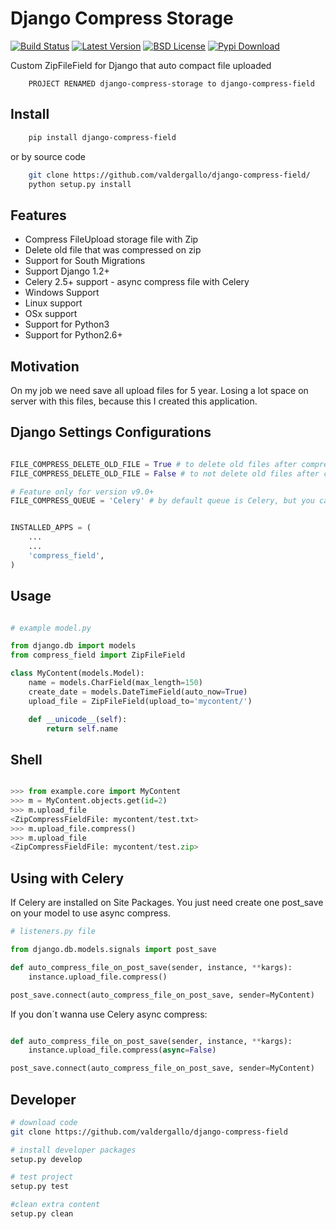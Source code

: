 Django Compress Storage
=======================

[![Build Status](https://travis-ci.org/valdergallo/django-compress-field.png?branch=master)](https://travis-ci.org/valdergallo/django-compress-field)
[![Latest Version](http://img.shields.io/pypi/v/django-compress-field.svg)](https://pypi.python.org/pypi/django-compress-field)
[![BSD License](http://img.shields.io/badge/license-BSD-yellow.svg)](http://opensource.org/licenses/BSD-3-Clause)
[![Pypi Download](http://img.shields.io/pypi/dm/django-compress-field.svg)](https://www.djangopackages.com/packages/p/django-compress-field)

Custom ZipFileField for Django that auto compact file uploaded

```
    PROJECT RENAMED django-compress-storage to django-compress-field
```

Install
-------

```bash
    pip install django-compress-field
```
or by source code
```bash
    git clone https://github.com/valdergallo/django-compress-field/
    python setup.py install
```



Features
--------

- Compress FileUpload storage file with Zip
- Delete old file that was compressed on zip
- Support for South Migrations
- Support Django 1.2+
- Celery 2.5+ support - async compress file with Celery
- Windows Support
- Linux support
- OSx support
- Support for Python3
- Support for Python2.6+


Motivation
----------

On my job we need save all upload files for 5 year. Losing a lot space on server with this files, because this I created this application.


Django Settings Configurations
------------------------------

```python

FILE_COMPRESS_DELETE_OLD_FILE = True # to delete old files after compressed
FILE_COMPRESS_DELETE_OLD_FILE = False # to not delete old files after compressed

# Feature only for version v9.0+
FILE_COMPRESS_QUEUE = 'Celery' # by default queue is Celery, but you can change this with this var on settings


INSTALLED_APPS = (
    ...
    ...
    'compress_field',
)
```


Usage
-----

```python

# example model.py

from django.db import models
from compress_field import ZipFileField

class MyContent(models.Model):
    name = models.CharField(max_length=150)
    create_date = models.DateTimeField(auto_now=True)
    upload_file = ZipFileField(upload_to='mycontent/')

    def __unicode__(self):
        return self.name

```


Shell
-----

```python

>>> from example.core import MyContent
>>> m = MyContent.objects.get(id=2)
>>> m.upload_file
<ZipCompressFieldFile: mycontent/test.txt>
>>> m.upload_file.compress()
>>> m.upload_file
<ZipCompressFieldFile: mycontent/test.zip>
```


Using with Celery
-----------------

If Celery are installed on Site Packages. You just need create one post_save on
your model to use async compress.


```python
# listeners.py file

from django.db.models.signals import post_save

def auto_compress_file_on_post_save(sender, instance, **kargs):
    instance.upload_file.compress()

post_save.connect(auto_compress_file_on_post_save, sender=MyContent)

```

If you don´t wanna use Celery async compress:


```python

def auto_compress_file_on_post_save(sender, instance, **kargs):
    instance.upload_file.compress(async=False)

post_save.connect(auto_compress_file_on_post_save, sender=MyContent)

```


Developer
---------

```bash
# download code
git clone https://github.com/valdergallo/django-compress-field

# install developer packages
setup.py develop

# test project
setup.py test

#clean extra content
setup.py clean

```


